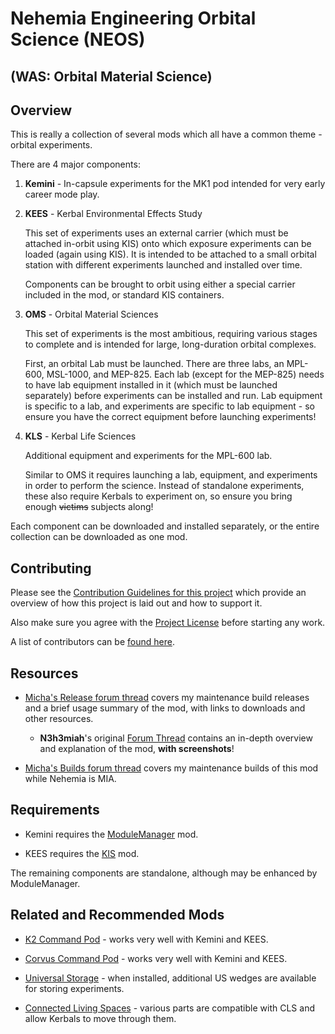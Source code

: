 Nehemia Engineering Orbital Science (NEOS)
==========================================

(WAS: Orbital Material Science)
-------------------------------

Overview
--------

This is really a collection of several mods which all have a common theme - orbital experiments.

There are 4 major components:

1. **Kemini** - In-capsule experiments for the MK1 pod intended for very early career mode play.

2. **KEES** - Kerbal Environmental Effects Study

   This set of experiments uses an external carrier (which must be attached in-orbit using KIS) onto which exposure experiments can be loaded (again using KIS). It is intended to be attached to a small orbital station with different experiments launched and installed over time.
   
   Components can be brought to orbit using either a special carrier included in the mod, or standard KIS containers.
    
3. **OMS** - Orbital Material Sciences

   This set of experiments is the most ambitious, requiring various stages to complete and is intended for large, long-duration orbital complexes.

   First, an orbital Lab must be launched. There are three labs, an MPL-600, MSL-1000, and MEP-825.  Each lab (except for the MEP-825) needs to have lab equipment installed in it (which must be launched separately) before experiments can be installed and run. Lab equipment is specific to a lab, and experiments are specific to lab equipment - so ensure you have the correct equipment before launching experiments!
   
4. **KLS** - Kerbal Life Sciences

   Additional equipment and experiments for the MPL-600 lab.
   
   Similar to OMS it requires launching a lab, equipment, and experiments in order to perform the science. Instead of standalone experiments, these also require Kerbals to experiment on, so ensure you bring enough ~~victims~~ subjects along!

Each component can be downloaded and installed separately, or the entire collection can be downloaded as one mod.


Contributing
------------

Please see the [Contribution Guidelines for this project](Contributing.md) which provide an overview of how this project is laid out and how to support it.

Also make sure you agree with the [Project License](LICENSE) before starting any work.

A list of contributors can be [found here](CONTRIBUTORS.md).

Resources
---------

* [Micha's Release forum thread](http://forum.kerbalspaceprogram.com/index.php?showtopic=149298) covers my maintenance build releases and a brief usage summary of the mod, with links to downloads and other resources.

  * **N3h3miah**'s original [Forum Thread](http://forum.kerbalspaceprogram.com/index.php?showtopic=73723) contains an in-depth overview and explanation of the mod, **with screenshots**!

* [Micha's Builds forum thread](http://forum.kerbalspaceprogram.com/index.php?showtopic=106924) covers my maintenance builds of this mod while Nehemia is MIA.

Requirements
------------

* Kemini requires the [ModuleManager](https://github.com/sarbian/ModuleManager) mod.

* KEES requires the [KIS](https://github.com/KospY/KIS) mod.

The remaining components are standalone, although may be enhanced by ModuleManager.

Related and Recommended Mods
----------------------------

* [K2 Command Pod](http://forum.kerbalspaceprogram.com/index.php?showtopic=94581) - works very well with Kemini and KEES.

* [Corvus Command Pod](http://forum.kerbalspaceprogram.com/index.php?showtopic=163101) - works very well with Kemini and KEES.

* [Universal Storage](http://www.kingtiger.co.uk/kingtiger/wordpress/universal-storage-a-mod-for-kerbal-space-program/) - when installed, additional US wedges are available for storing experiments.

* [Connected Living Spaces](https://github.com/codepoetpbowden/ConnectedLivingSpace) - various parts are compatible with CLS and allow Kerbals to move through them.
